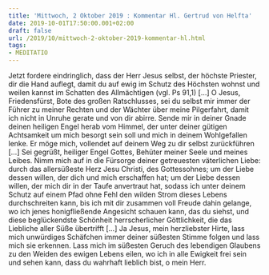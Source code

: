 ```yaml
---
title: 'Mittwoch, 2 Oktober 2019 : Kommentar Hl. Gertrud von Helfta'
date: 2019-10-01T17:50:00.001+02:00
draft: false
url: /2019/10/mittwoch-2-oktober-2019-kommentar-hl.html
tags: 
- MEDITATIO
---
```


Jetzt fordere eindringlich, dass der Herr Jesus selbst, der höchste Priester, dir die Hand auflegt, damit du auf ewig im Schutz des Höchsten wohnst und weilen kannst im Schatten des Allmächtigen (vgl. Ps 91,1) \[…\] O Jesus, Friedensfürst, Bote des großen Ratschlusses, sei du selbst mir immer der Führer zu meiner Rechten und der Wächter über meine Pilgerfahrt, damit ich nicht in Unruhe gerate und von dir abirre. Sende mir in deiner Gnade deinen heiligen Engel herab vom Himmel, der unter deiner gütigen Achtsamkeit um mich besorgt sein soll und mich in deinem Wohlgefallen lenke. Er möge mich, vollendet auf deinem Weg zu dir selbst zurückführen \[…\] Sei gegrüßt, heiliger Engel Gottes, Behüter meiner Seele und meines Leibes. Nimm mich auf in die Fürsorge deiner getreuesten väterlichen Liebe: durch das allersüßeste Herz Jesu Christi, des Gottessohnes; um der Liebe dessen willen, der dich und mich erschaffen hat; um der Liebe dessen willen, der mich dir in der Taufe anvertraut hat, sodass ich unter deinem Schutz auf einem Pfad ohne Fehl den wilden Strom dieses Lebens durchschreiten kann, bis ich mit dir zusammen voll Freude dahin gelange, wo ich jenes honigfließende Angesicht schauen kann, das du siehst, und diese beglückendste Schönheit herrscherlicher Göttlichkeit, die das Liebliche aller Süße übertrifft \[…\] Ja Jesus, mein herzliebster Hirte, lass mich unwürdiges Schäfchen immer deiner süßesten Stimme folgen und lass mich sie erkennen. Lass mich im süßesten Geruch des lebendigen Glaubens zu den Weiden des ewigen Lebens eilen, wo ich in alle Ewigkeit frei sein und sehen kann, dass du wahrhaft lieblich bist, o mein Herr.